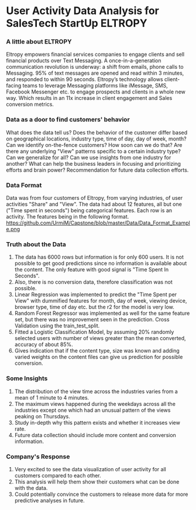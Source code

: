 # User Activity Data Analysis for SalesTech StartUp ELTROPY

### A little about ELTROPY
Eltropy empowers financial services companies to engage clients and sell financial products over Text Messaging.
A once-in-a-generation communication revolution is underway: a shift from emails, phone calls to Messaging. 95% of text messages are opened and read within 3 minutes, and responded to within 90 seconds.
Eltropy’s technology allows client-facing teams to leverage Messaging platforms like iMessage, SMS, Facebook Messenger etc. to engage prospects and clients in a whole new way. Which results in an 11x increase in client engagement and Sales conversion metrics.

### Data as a door to find customers' behavior
What does the data tell us?
Does the behavior of the customer differ based on geographical locations, industry type, time of day, day of week, month?
Can we identify on-the-fence customers? How soon can we do that?
Are there any underlying "View" patterns specific to a certain industry type? Can we generalize for all?
Can we use insights from one industry for another?
What can help the business leaders in focusing and prioritizing efforts and brain power?
Recommendation for future data collection efforts.

### Data Format
Data was from four customers of Eltropy, from varying industries, of user activities "Share" and "View". The data had about 12 features, all but one ("Time spent in seconds") being categorical features. Each row is an activity. The features being in the following format.
https://github.com/UrmiM/Capstone/blob/master/Data/Data_Format_Example.png

### Truth about the Data
1. The data has 6000 rows but information is for only 600 users. It is not possible to get good predictions since no information is available about the content. The only feature with good signal is "Time Spent In Seconds".
2. Also, there is no conversion data, therefore classification was not possible.
3. Linear Regression was implemented to predict the "Time Spent per View" with dummified features for month, day of week, viewing device, browser type, time of day etc. but the r2 for the model is very low.
4. Random Forest Regressor was implemented as well for the same feature set, but there was no improvement seen in the prediction. Cross Validation using the train_test_split.
5. Fitted a Logistic Classification Model, by assuming 20% randomly selected users with number of views greater than the mean converted, accuracy of about 85%.
6. Gives indication that if the content type, size was known and adding varied weights on the content files can give us prediction for possible conversion.

### Some Insights
1. The distribution of the view time across the industries varies from a mean of 1 minute to 4 minutes.
2. The maximum views happened during the weekdays across all the industries except one which had an unusual pattern of the views peaking on Thursdays.
3. Study in-depth why this pattern exists and whether it increases view rate.
4. Future data collection should include more content and conversion information.

### Company's Response
1. Very excited to see the data visualization of user activity for all customers compared to each other.
2. This analysis will help them show their customers what can be done with the data.
3. Could potentially convince the customers to release more data for more predictive analyses in future.  
